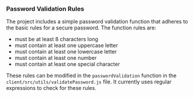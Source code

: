 ### Password Validation Rules

The project includes a simple password validation function that adheres to the basic rules for a secure password. The function rules are:

- must be at least 8 characters long
- must contain at least one uppercase letter
- must contain at least one lowercase letter
- must contain at least one number
- must contain at least one special character

These rules can be modified in the `passwordValidation` function in the `client/src/utils/validatePassword.js` file. It currently uses regular expressions to check for these rules.